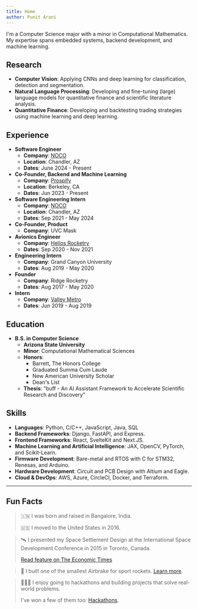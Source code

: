 ```yaml
---
title: Home
author: Punit Arani
---
```


I'm a Computer Science major with a minor in Computational Mathematics.
My expertise spans embedded systems, backend development, and machine learning.

## Research

- **Computer Vision**: Applying CNNs and deep learning for classification, detection and segmentation.
- **Natural Language Processing**: Developing and fine-tuning (large) language models for quantitative finance and scientific literature analysis.
- **Quantitative Finance**: Developing and backtesting trading strategies using machine learning and deep learning.

## Experience

- **Software Engineer**
  - **Company**: [NOCO](https://www.no.co)
  - **Location**: Chandler, AZ
  - **Dates**: June 2024 - Present
- **Co-Founder, Backend and Machine Learning**
  - **Company**: [Prospify](https://www.prospify.co)
  - **Location**: Berkeley, CA
  - **Dates**: Jun 2023 - Present
- **Software Engineering Intern**
  - **Company**: [NOCO](https://www.no.co)
  - **Location**: Chandler, AZ
  - **Dates**: Sep 2021 - May 2024
- **Co-Founder, Product**
  - **Company**: UVC Mask
- **Avionics Engineer**
  - **Company**: [Helios Rocketry](https://www.linkedin.com/company/heliosrocketry)
  - **Dates**: Sep 2020 - Nov 2021
- **Engineering Intern**
  - **Company**: Grand Canyon University
  - **Dates**: Aug 2019 - May 2020
- **Founder**
  - **Company**: Ridge Rocketry
  - **Dates**: Aug 2017 - May 2020
- **Intern**
  - **Company**: [Valley Metro](https://www.valleymetro.org/)
  - **Dates**: Jun 2019 - Aug 2019

## Education

- **B.S. in Computer Science**
  - **Arizona State University**
  - **Minor**: Computational Mathematical Sciences
  - **Honors**:
    - Barrett, The Honors College
    - Graduated Summa Cum Laude
    - New American University Scholar
    - Dean's List
  - **Thesis**: "buff - An AI Assistant Framework to Accelerate Scientific Research and Discovery"

## Skills

- **Languages**: Python, C/C++, JavaScript, Java, SQL
- **Backend Frameworks**: Django, FastAPI, and Express.
- **Frontend Frameworks**: React, SvelteKit and Next.JS.
- **Machine Learning and Artificial Intelligence**: JAX, OpenCV, PyTorch, and Scikit-Learn.
- **Firmware Development**: Bare-metal and RTOS with C for STM32, Renesas, and Arduino.
- **Hardware Development**: Circuit and PCB Design with Altium and Eagle.
- **Cloud & DevOps**: AWS, Azure, CircleCI, Docker, and Terraform.

---

## Fun Facts

> 🇮🇳 I was born and raised in Bangalore, India.
>
> 🇺🇸 I moved to the United States in 2016.

> 🛰️ I presented my Space Settlement Design at the International Space Development Conference in 2015 in Toronto, Canada.
>
> [Read feature on The Economic Times](https://economictimes.indiatimes.com/news/science/nasa-contest-teens-script-a-space-odyssey/articleshow/51627181.cms?from=mdr)

> 🚀 I built one of the smallest Airbrake for sport rockets. [Learn more](https://punitarani.com/airbrake).

> 👨🏾‍💻 I enjoy going to hackathons and building projects that solve real-world problems.
>
> I've won a few of them too: [Hackathons](https://punitarani.com/hackathons).
